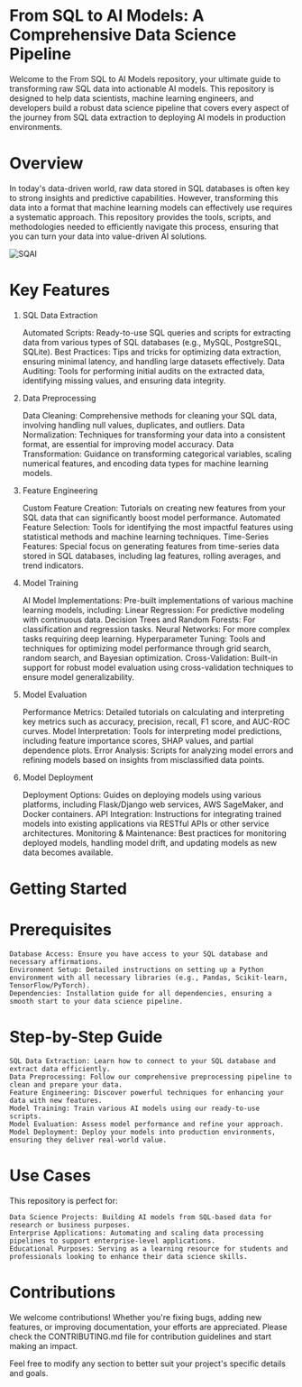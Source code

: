 # From SQL to AI Models: A Comprehensive Data Science Pipeline

Welcome to the From SQL to AI Models repository, your ultimate guide to transforming raw SQL data into actionable AI models. This repository is designed to help data scientists, machine learning engineers, and developers build a robust data science pipeline that covers every aspect of the journey from SQL data extraction to deploying AI models in production environments.

# Overview

In today's data-driven world, raw data stored in SQL databases is often key to strong insights and predictive capabilities. However, transforming this data into a format that machine learning models can effectively use requires a systematic approach. This repository provides the tools, scripts, and methodologies needed to efficiently navigate this process, ensuring that you can turn your data into value-driven AI solutions.

![SQAI](https://i0.wp.com/radacad.com/wp-content/uploads/2019/12/2019-12-19_10h19_30.png?resize=640%2C378&ssl=1)

# Key Features

1. SQL Data Extraction

    Automated Scripts: Ready-to-use SQL queries and scripts for extracting data from various types of SQL databases (e.g., MySQL, PostgreSQL, SQLite).
    Best Practices: Tips and tricks for optimizing data extraction, ensuring minimal latency, and handling large datasets effectively.
    Data Auditing: Tools for performing initial audits on the extracted data, identifying missing values, and ensuring data integrity.

2. Data Preprocessing

    Data Cleaning: Comprehensive methods for cleaning your SQL data, involving handling null values, duplicates, and outliers.
    Data Normalization: Techniques for transforming your data into a consistent format, are essential for improving model accuracy.
    Data Transformation: Guidance on transforming categorical variables, scaling numerical features, and encoding data types for machine learning models.

3. Feature Engineering

    Custom Feature Creation: Tutorials on creating new features from your SQL data that can significantly boost model performance.
    Automated Feature Selection: Tools for identifying the most impactful features using statistical methods and machine learning techniques.
    Time-Series Features: Special focus on generating features from time-series data stored in SQL databases, including lag features, rolling averages, and trend indicators.

4. Model Training

    AI Model Implementations: Pre-built implementations of various machine learning models, including:
        Linear Regression: For predictive modeling with continuous data.
        Decision Trees and Random Forests: For classification and regression tasks.
        Neural Networks: For more complex tasks requiring deep learning.
    Hyperparameter Tuning: Tools and techniques for optimizing model performance through grid search, random search, and Bayesian optimization.
    Cross-Validation: Built-in support for robust model evaluation using cross-validation techniques to ensure model generalizability.

5. Model Evaluation

    Performance Metrics: Detailed tutorials on calculating and interpreting key metrics such as accuracy, precision, recall, F1 score, and AUC-ROC curves.
    Model Interpretation: Tools for interpreting model predictions, including feature importance scores, SHAP values, and partial dependence plots.
    Error Analysis: Scripts for analyzing model errors and refining models based on insights from misclassified data points.

6. Model Deployment

    Deployment Options: Guides on deploying models using various platforms, including Flask/Django web services, AWS SageMaker, and Docker containers.
    API Integration: Instructions for integrating trained models into existing applications via RESTful APIs or other service architectures.
    Monitoring & Maintenance: Best practices for monitoring deployed models, handling model drift, and updating models as new data becomes available.

# Getting Started

# Prerequisites

    Database Access: Ensure you have access to your SQL database and necessary affirmations.
    Environment Setup: Detailed instructions on setting up a Python environment with all necessary libraries (e.g., Pandas, Scikit-learn, TensorFlow/PyTorch).
    Dependencies: Installation guide for all dependencies, ensuring a smooth start to your data science pipeline.

# Step-by-Step Guide

    SQL Data Extraction: Learn how to connect to your SQL database and extract data efficiently.
    Data Preprocessing: Follow our comprehensive preprocessing pipeline to clean and prepare your data.
    Feature Engineering: Discover powerful techniques for enhancing your data with new features.
    Model Training: Train various AI models using our ready-to-use scripts.
    Model Evaluation: Assess model performance and refine your approach.
    Model Deployment: Deploy your models into production environments, ensuring they deliver real-world value.

# Use Cases

This repository is perfect for:

    Data Science Projects: Building AI models from SQL-based data for research or business purposes.
    Enterprise Applications: Automating and scaling data processing pipelines to support enterprise-level applications.
    Educational Purposes: Serving as a learning resource for students and professionals looking to enhance their data science skills.

# Contributions

We welcome contributions! Whether you're fixing bugs, adding new features, or improving documentation, your efforts are appreciated. Please check the CONTRIBUTING.md file for contribution guidelines and start making an impact.

Feel free to modify any section to better suit your project's specific details and goals.
